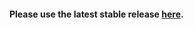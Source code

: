 #### Please use the latest stable release [here](https://github.com/CDCgov/NeST/tree/v2.0.0stable). 
